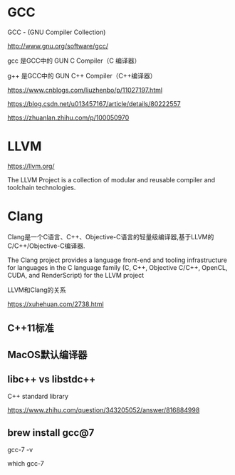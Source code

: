 # GCC

GCC - (GNU Compiler Collection)

http://www.gnu.org/software/gcc/

gcc 是GCC中的 GUN C Compiler（C 编译器）

g++ 是GCC中的 GUN C++ Compiler（C++编译器）

https://www.cnblogs.com/liuzhenbo/p/11027197.html

https://blog.csdn.net/u013457167/article/details/80222557

https://zhuanlan.zhihu.com/p/100050970

# LLVM

https://llvm.org/

The LLVM Project is a collection of modular and reusable compiler and toolchain technologies.

# Clang

Clang是一个C语言、C++、Objective-C语言的轻量级编译器,基于LLVM的C/C++/Objective-C编译器.

The Clang project provides a language front-end and tooling infrastructure for languages in the C language family (C, C++, Objective C/C++, OpenCL, CUDA, and RenderScript) for the LLVM project


LLVM和Clang的关系

https://xuhehuan.com/2738.html

## C++11标准


## MacOS默认编译器


## libc++ vs libstdc++

 C++ standard library

https://www.zhihu.com/question/343205052/answer/816884998


## brew install gcc@7

gcc-7 -v

which gcc-7



